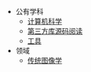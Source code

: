 <!-- /node/computerNode/computerSciences -->


* 公有学科 
    * [计算机科学](./ComputerSci/)
    * [第三方库源码阅读](./ThirldLib/)  
    * [工具](./Tool/)
* 领域  
    * [传统图像学](./ImageScience/)
